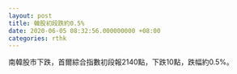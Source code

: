 ```yaml
---
layout: post
title: 韓股初段跌約0.5%
date: 2020-06-05 08:32:56.000000000 +08:00
categories: rthk
---
```


南韓股市下跌，首爾綜合指數初段報2140點，下跌10點，跌幅約0.5%。
